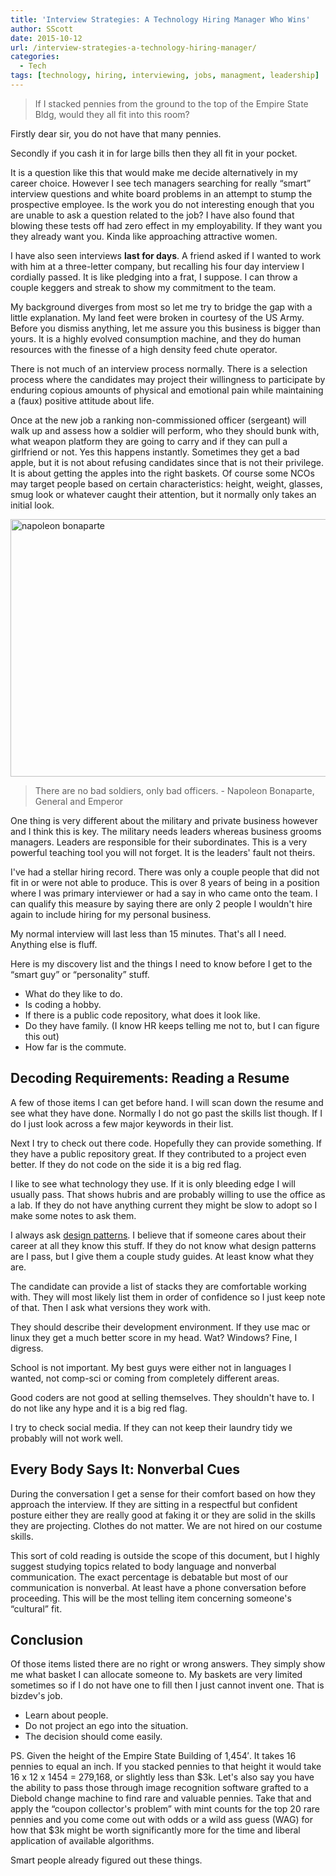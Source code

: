 ```yaml
---
title: 'Interview Strategies: A Technology Hiring Manager Who Wins'
author: SScott
date: 2015-10-12
url: /interview-strategies-a-technology-hiring-manager/
categories:
  - Tech
tags: [technology, hiring, interviewing, jobs, managment, leadership]
---
```

> If I stacked pennies from the ground to the top of the Empire State Bldg, would they all fit into this room? 

Firstly dear sir, you do not have that many pennies. 
  
Secondly if you cash it in for large bills then they all fit in your pocket.

It is a question like this that would make me decide alternatively in my career choice. However I see tech managers searching for really “smart” interview questions and white board problems in an attempt to stump the prospective employee. Is the work you do not interesting enough that you are unable to ask a question related to the job? I have also found that blowing these tests off had zero effect in my employability. If they want you they already want you. Kinda like approaching attractive women. 

I have also seen interviews **last for days**. A friend asked if I wanted to work with him at a three-letter company, but recalling his four day interview I cordially passed. It is like pledging into a frat, I suppose. I can throw a couple keggers and streak to show my commitment to the team. 

My background diverges from most so let me try to bridge the gap with a little explanation. My land feet were broken in courtesy of the US Army. Before you dismiss anything, let me assure you this business is bigger than yours. It is a highly evolved consumption machine, and they do human resources with the finesse of a high density feed chute operator. 

There is not much of an interview process normally. There is a selection process where the candidates may project their willingness to participate by enduring copious amounts of physical and emotional pain while maintaining a (faux) positive attitude about life. 

Once at the new job a ranking non-commissioned officer (sergeant) will walk up and assess how a soldier will perform, who they should bunk with, what weapon platform they are going to carry and if they can pull a girlfriend or not. Yes this happens instantly. Sometimes they get a bad apple, but it is not about refusing candidates since that is not their privilege. It is about getting the apples into the right baskets. Of course some NCOs may target people based on certain characteristics: height, weight, glasses, smug look or whatever caught their attention, but it normally only takes an initial look.

<img src="http://img.scotttactical.com/images/legacy/2015/10/napoleon-bonaparte.jpg" alt="napoleon bonaparte" width="797" height="412" class="aligncenter size-full wp-image-288" />

> There are no bad soldiers, only bad officers. - Napoleon Bonaparte, General and Emperor

One thing is very different about the military and private business however and I think this is key. The military needs leaders whereas business grooms managers. Leaders are responsible for their subordinates. This is a very powerful teaching tool you will not forget. It is the leaders' fault not theirs. 

I've had a stellar hiring record. There was only a couple people that did not fit in or were not able to produce. This is over 8 years of being in a position where I was primary interviewer or had a say in who came onto the team. I can qualify this measure by saying there are only 2 people I wouldn't hire again to include hiring for my personal business. 

My normal interview will last less than 15 minutes. That's all I need. Anything else is fluff. 

Here is my discovery list and the things I need to know before I get to the “smart guy” or “personality” stuff.

  * What do they like to do.
  * Is coding a hobby.
  * If there is a public code repository, what does it look like.
  * Do they have family. (I know HR keeps telling me not to, but I can figure this out)
  * How far is the commute.

## Decoding Requirements: Reading a Resume

A few of those items I can get before hand. I will scan down the resume and see what they have done. Normally I do not go past the skills list though. If I do I just look across a few major keywords in their list. 

Next I try to check out there code. Hopefully they can provide something. If they have a public repository great. If they contributed to a project even better. If they do not code on the side it is a big red flag. 

I like to see what technology they use. If it is only bleeding edge I will usually pass. That shows hubris and are probably willing to use the office as a lab. If they do not have anything current they might be slow to adopt so I make some notes to ask them.

I always ask [design patterns][2]. I believe that if someone cares about their career at all they know this stuff. If they do not know what design patterns are I pass, but I give them a couple study guides. At least know what they are. 

The candidate can provide a list of stacks they are comfortable working with. They will most likely list them in order of confidence so I just keep note of that. Then I ask what versions they work with. 

They should describe their development environment. If they use mac or linux they get a much better score in my head. Wat? Windows? Fine, I digress.

School is not important. My best guys were either not in languages I wanted, not comp-sci or coming from completely different areas.

Good coders are not good at selling themselves. They shouldn't have to. I do not like any hype and it is a big red flag. 

I try to check social media. If they can not keep their laundry tidy we probably will not work well. 

## Every Body Says It: Nonverbal Cues

During the conversation I get a sense for their comfort based on how they approach the interview. If they are sitting in a respectful but confident posture either they are really good at faking it or they are solid in the skills they are projecting. Clothes do not matter. We are not hired on our costume skills.

This sort of cold reading is outside the scope of this document, but I highly suggest studying topics related to body language and nonverbal communication. The exact percentage is debatable but most of our communication is nonverbal. At least have a phone conversation before proceeding. This will be the most telling item concerning someone's “cultural” fit. 

## Conclusion

Of those items listed there are no right or wrong answers. They simply show me what basket I can allocate someone to. My baskets are very limited sometimes so if I do not have one to fill then I just cannot invent one. That is bizdev's job. 

  * Learn about people. 
  * Do not project an ego into the situation. 
  * The decision should come easily. 

PS. Given the height of the Empire State Building of 1,454&#8242;. It takes 16 pennies to equal an inch. If you stacked pennies to that height it would take 16 x 12 x 1454 = 279,168, or slightly less than $3k. Let's also say you have the ability to pass those through image recognition software grafted to a Diebold change machine to find rare and valuable pennies. Take that and apply the “coupon collector's problem” with mint counts for the top 20 rare pennies and you come come out with odds or a wild ass guess (WAG) for how that $3k might be worth significantly more for the time and liberal application of available algorithms.
  
Smart people already figured out these things.

 [1]: http://img.scotttactical.com/images/legacy/2015/10/napoleon-bonaparte.jpg
 [2]: https://en.wikipedia.org/wiki/Software_design_pattern